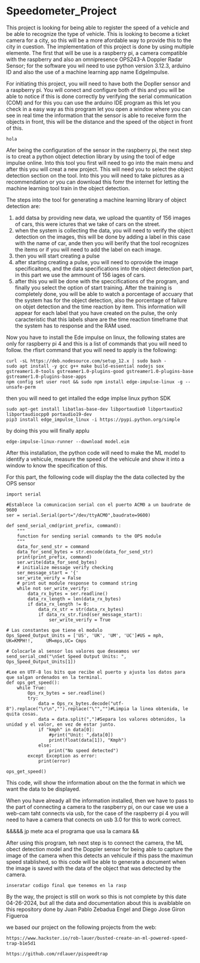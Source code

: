 # Speedometer_Project

This project is looking for being able to register the speed of a vehicle and be able to recognize the type of vehicle. This is looking to become a ticket camera for a city, so this will be a more afordable way to provide this to the city in cuestion. The implementation of this project is done by using multiple elemente. The first that will be use is a raspberry pi, a camera compatible with the raspberry and also an omnipresence OPS243-A Doppler Radar Sensor; for the software you wil need to use python version 3.12.3, arduino ID and also the use of a machine learning app name EdgeImpulse. 

For initiating this project, you will need to have both the Dopller sensor and a raspberry pi. You will conect and configure both of this and you will be able to notice if this is done correctly by verifying the serial communication (COM) and for this you can use the arduino IDE program as this let you check in a easy way as this program let you open a window where you can see in real time the information that the sensor is able to receive form the objects in front, this will be the distance and the speed of the object in front of this. 
```
hola
```

Afer being the configuration of the sensor in the raspberry pi, the next step is to creat a python object detection library by using the tool of edge impulse online. Into this tool you first will need to go into the main menu and after this you will creat a new project. This will need you to select the object detection section on the tool. Into this you will need to take pictures as a recommendation or you can download this fomr the internet for letting the machine learning tool train in the object detection. 

The steps into the tool for generating a machine learning library of object detection are: 

1. add datsa by providing new data, we upload the quantity of 156 images of cars, this were ictures that we take of cars on the street.
2. when the  system is collecting the data, you will need to verify the object detection on the images, this will be done by adding a label in this case with the name of car, ande then you will berify that the tool recognizes the items or if you will need to add the label on each image.   
3. then you will start creating a pulse
4. after starting creating a pulse, you will need to oprovide the image specificaitons, and the data specifications into the object detection part, in this part we use the ammount of 156 iages of cars.
5. after this you will be done with the speccifications of the program, and finally you select the option of start training.
   After the training is completely done, you will be able to watch a porcentage of accuary that the system has for the object detection, also the porcentage of failure on objet detection and the time reaction by    item. This information will appear for each label that you have created on the pulse, the only caracteristic that this labels share are the time reaction timeframe that the system has to response and the RAM       used.

Now you have to install the Ede impulse on linux, the following states are only for raspberry pi 4 and this is a list of commands that you will need to follow. 
the rfisrt command that you will need to apply is the following:
```
curl -sL https://deb.nodesource.com/setup_12.x | sudo bash -
sudo apt install -y gcc g++ make build-essential nodejs sox gstreamer1.0-tools gstreamer1.0-plugins-good gstreamer1.0-plugins-base gstreamer1.0-plugins-base-apps
npm config set user root && sudo npm install edge-impulse-linux -g --unsafe-perm
```

then you will need to get intalled the edge implse linux python SDK 
```
sudo apt-get install libatlas-base-dev libportaudio0 libportaudio2 libportaudiocpp0 portaudio19-dev
pip3 install edge_impulse_linux -i https://pypi.python.org/simple
```

by doing this you will finally applu 
```
edge-impulse-linux-runner --download model.eim
```

After this installation, the python code will need to make the ML model to identify a vehicule, measure the speed of the vehicule and show it into a window to know the specification of this. 

For this part, the following code will display the the data collected by the OPS sensor
```
import serial

#Establece la comunicacion serial con el puerto ACM0 a un baudrate de 9600
ser = serial.Serial(port="/dev/ttyACM0",baudrate=9600)

def send_serial_cmd(print_prefix, command):
    """
    function for sending serial commands to the OPS module
    """
    data_for_send_str = command
    data_for_send_bytes = str.encode(data_for_send_str)
    print(print_prefix, command)
    ser.write(data_for_send_bytes)
    # initialize message verify checking
    ser_message_start = '{'
    ser_write_verify = False
    # print out module response to command string
    while not ser_write_verify:
        data_rx_bytes = ser.readline()
        data_rx_length = len(data_rx_bytes)
        if data_rx_length != 0:
            data_rx_str = str(data_rx_bytes)
            if data_rx_str.find(ser_message_start):
                ser_write_verify = True

# Las constantes que tiene el modulo
Ops_Speed_Output_Units = ['US', 'UK', 'UM', 'UC']#US = mph,   UK=KMPH!!,     UM=mps,UC= Cmps

# Colocarle al sensor los valores que deseamos ver
send_serial_cmd("\nSet Speed Output Units: ", Ops_Speed_Output_Units[1])

#Lee en UTF-8 los bits que recibe el puerto y ajusta los datos para que salgan ordenados en la terminal.
def ops_get_speed():
    while True:
        Ops_rx_bytes = ser.readline()        
        try:
            data = Ops_rx_bytes.decode("utf-8").replace("\r\n","").replace("\"","")#Limpia la linea obtenida, le quita cosas.
            data = data.split(",")#Separa los valores obtenidos, la unidad y el valor, en vez de estar junto.
            if "kmph" in data[0]:
                #print("Unit: ",data[0])
                print(float(data[1]), "Kmph")
            else:
                print("No speed detected")
        except Exception as error:
            print(error)

ops_get_speed()
```

This code, will show the information about on the the format in which we want the data to be displayed.

When you have already all the information installed, then we have to pass to the part of connecting a camera to the raspberry pi, on our case we use a web-cam taht connects via usb, for the case of the raspberry pi 4 you will need to have a camera that conects on usb 3.0 for this to work correct. 

&&&&& jp mete aca el programa que usa la camara &&

After using this program, teh next step is to connect the camera, the ML obect detection model and the Doppler sensor for being able to capture the image of the camera when this detects an vehicule if this pass the maximun speed stablished, so this code will be able to generate a document when the image is saved with the data of the object that was detected by the camera. 
```
inseratar codigo final que tenemos en la rasp
```
By the way, the project is still on work so this is not complete by this date 04-26-2024, but all the data and documentation about this is avaiblable on this repository done by Juan Pablo Zebadua Engel and Diego Jose Giron Figueroa

we based our project on the following projects from the web:
```
https://www.hackster.io/rob-lauer/busted-create-an-ml-powered-speed-trap-b1e5d1
```
```
https://github.com/rdlauer/pispeedtrap
```


   
